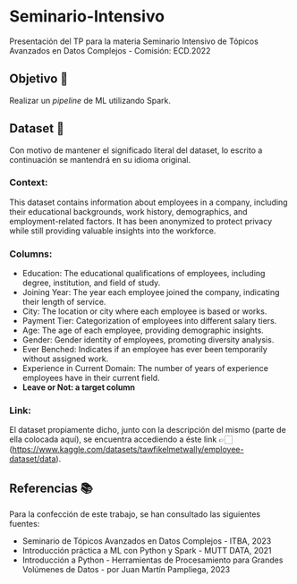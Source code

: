 # Seminario-Intensivo
Presentación del TP para la materia Seminario Intensivo de Tópicos Avanzados en Datos Complejos - Comisión: ECD.2022

## Objetivo 🎯
Realizar un _pipeline_ de ML utilizando Spark. 

## Dataset 📄
Con motivo de mantener el significado literal del dataset, lo escrito a continuación se mantendrá en su idioma original. 

### Context:
This dataset contains information about employees in a company, including their educational backgrounds, work history, demographics, and employment-related factors. It has been anonymized to protect privacy while still providing valuable insights into the workforce.

### Columns:
- Education: The educational qualifications of employees, including degree, institution, and field of study.
- Joining Year: The year each employee joined the company, indicating their length of service.
- City: The location or city where each employee is based or works.
- Payment Tier: Categorization of employees into different salary tiers.
- Age: The age of each employee, providing demographic insights.
- Gender: Gender identity of employees, promoting diversity analysis.
- Ever Benched: Indicates if an employee has ever been temporarily without assigned work.
- Experience in Current Domain: The number of years of experience employees have in their current field.
- **Leave or Not: a target column**
  
### Link:
El dataset propiamente dicho, junto con la descripción del mismo (parte de ella colocada aquí), se encuentra accediendo a éste link 👉🏻 (https://www.kaggle.com/datasets/tawfikelmetwally/employee-dataset/data).

## Referencias 📚
Para la confección de este trabajo, se han consultado las siguientes fuentes: 

- Seminario de Tópicos Avanzados en Datos Complejos - ITBA, 2023
- Introducción práctica a ML con Python y Spark - MUTT DATA, 2021
- Introducción a Python - Herramientas de Procesamiento para Grandes Volúmenes de Datos - por Juan Martín Pampliega, 2023
